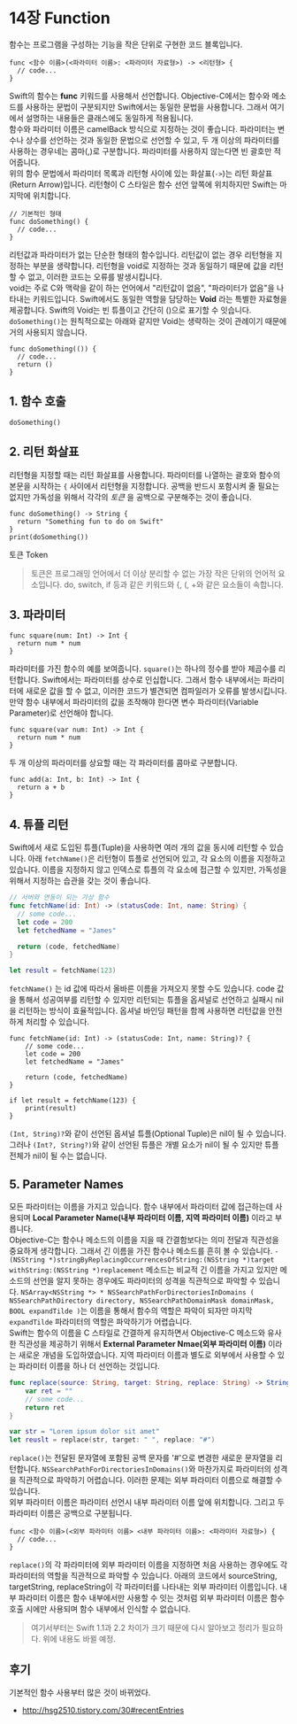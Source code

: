 # 14장 Function #

함수는 프로그램을 구성하는 기능을 작은 단위로 구현한 코드 블록입니다.

```
func <함수 이름>(<파라미터 이름>: <파라미터 자료형>) -> <리턴형> {
  // code...
}
```

Swift의 함수는 **func** 키워드를 사용해서 선언합니다. Objective-C에서는 함수와 메소드를 사용하는 문법이 구분되지만 Swift에서는 동일한 문법을 사용합니다. 그래서 여기에서 설명하는 내용들은 클래스에도 동일하게 적용됩니다.  
함수와 파라미터 이름은 camelBack 방식으로 지정하는 것이 좋습니다. 파라미터는 변수나 상수를 선언하는 것과 동일한 문법으로 선언할 수 있고, 두 개 이상의 파라미터를 사용하는 경우네는 콤마(,)로 구분합니다. 파라미터를 사용하지 않는다면 빈 괄호만 적어줍니다.  
위의 함수 문법에서 파라미터 목록과 리턴형 사이에 있는 화살표(`->`)는 리턴 화살표(Return Arrow)입니다. 리턴형이 C 스타일은 함수 선언 앞쪽에 위치하지만 Swift는 마지막에 위치합니다.

```
// 기본적인 형태
func doSomething() {
  // code...
}
```

리턴값과 파라미터가 없는 단순한 형태의 함수입니다. 리턴값이 없는 경우 리턴형을 지정하는 부분을 생략합니다. 리턴형을 void로 지정하는 것과 동일하기 때문에 값을 리턴할 수 없고, 이러한 코드는 오류를 발생시킵니다.  
void는 주로 C와 맥락을 같이 하는 언어에서 "리턴값이 없음", "파라미터가 없음"을 나타내는 키워드입니다. Swift에서도 동일한 역할을 담당하는 **Void** 라는 특별한 자료형을 제공합니다. Swift의 Void는 빈 튜플이고 간단히 ()으로 표기할 수 잇습니다. `doSomething()`는 원칙적으로는 아래와 같지만 Void는 생략하는 것이 관례이기 때문에 거의 사용되지 않습니다.

```
func doSomething(()) {
  // code...
  return ()
}
```

## 1. 함수 호출 ##

```
doSomething()
```

## 2. 리턴 화살표 ##

리턴형을 지정할 때는 리턴 화살표를 사용합니다. 파라미터를 나열하는 괄호와 함수의 본문을 시작하는 `{` 사이에서 리턴형을 지정합니다. 공백을 반드시 포함시켜 줄 필요는 없지만 가독성을 위해서 각각의 *토큰* 을 공백으로 구분해주는 것이 좋습니다.

```
func doSomething() -> String {
  return "Something fun to do on Swift"
}
print(doSomething())
```

토큰 Token
>토큰은 프로그래밍 언어에서 더 이상 분리할 수 없는 가장 작은 단위의 언어적 요소입니다. do, switch, if 등과 같은 키워드와 {, (, +와 같은 요소들이 속합니다.

## 3. 파라미터 ##

```
func square(num: Int) -> Int {
  return num * num  
}
```

파라미터를 가진 함수의 예를 보여줍니다. `square()`는 하나의 정수를 받아 제곱수를 리턴합니다. Swift에서는 파라미터를 상수로 인십합니다. 그래서 함수 내부에서는 파라미터에 새로운 값을 할 수 없고, 이러한 코드가 별견되면 컴파일러가 오류를 발생시킵니다. 만약 함수 내부에서 파라미터의 값을 조작해야 한다면 변수 파라미터(Variable Parameter)로 선언해야 합니다.

```
func square(var num: Int) -> Int {
  return num * num  
}
```

두 개 이상의 파라미터를 상요할 때는 각 파라미터를 콤마로 구분합니다.

```
func add(a: Int, b: Int) -> Int {
  return a + b
}
```

## 4. 튜플 리턴 ##

Swift에서 새로 도입된 튜플(Tuple)을 사용하면 여러 개의 값을 동시에 리턴할 수 있습니다. 아래 `fetchName()`은 리턴형이 튜플로 선언되어 있고, 각 요소의 이름을 지정하고 있습니다. 이름을 지정하지 않고 인덱스로 튜플의 각 요소에 접근할 수 있지만, 가독성을 위해서 지정하는 습관을 갖는 것이 좋습니다.

```swift
// 서버와 연동이 되는 가상 함수
func fetchName(id: Int) -> (statusCode: Int, name: String) {
  // some code...
  let code = 200
  let fetchedName = "James"

  return (code, fetchedName)
}

let result = fetchName(123)
```

`fetchName()` 는 id 값에 따라서 올바른 이름을 가져오지 못할 수도 있습니다. code 값을 통해서 성공여부를 리턴할 수 있지만 리턴되는 튜플을 옵셔널로 선언하고 실패시 nil을 리턴하는 방식이 효율적입니다. 옵셔널 바인딩 패턴을 함께 사용하면 리턴값을 안전하게 처리할 수 있습니다.

```
func fetchName(id: Int) -> (statusCode: Int, name: String)? {
    // some code...
    let code = 200
    let fetchedName = "James"

    return (code, fetchedName)
}

if let result = fetchName(123) {
    print(result)
}
```

`(Int, String)?`와 같이 선언된 옵셔널 튜플(Optional Tuple)은 nil이 될 수 있습니다. 그러나 `(Int?, String?)`와 같이 선언된 튜플은 개별 요소가 nil이 될 수 있지만 튜플 전체가 nil이 될 수는 없습니다.

## 5. Parameter Names ##

모든 파라미터는 이름을 가지고 있습니다. 함수 내부에서 파라미터 값에 접근하는데 사용되며 **Local Parameter Name(내부 파라미터 이름, 지역 파라미터 이름)** 이라고 부릅니다.  
Objective-C는 함수나 메소드의 이름을 지을 때 간결함보다는 의미 전달과 직관성을 중요하게 생각합니다. 그래서 긴 이름을 가진 함수나 메소드를 흔히 볼 수 있습니다. `- (NSString *)stringByReplacingOccurrencesOfString:(NSString *)target withString:(NSString *)replacement` 메소드는 비교적 긴 이름을 가지고 있지만 메소드의 선언을 알지 못하는 경우에도 파라미터의 성격을 직관적으로 파악할 수 있습니다. `NSArray<NSString *> * NSSearchPathForDirectoriesInDomains ( NSSearchPathDirectory directory, NSSearchPathDomainMask domainMask, BOOL expandTilde )`는 이름을 통해서 함수의 역할은 파악이 되자만 마지막 `expandTilde` 파라미터의 역할은 파악하기가 어렵습니다.  
Swift는 함수의 이름을 C 스타일로 간결하게 유지하면서 Objective-C 메소드와 유사한 직관성을 제공하기 위해서 **External Parameter Nmae(외부 파라미터 이름)** 이라는 새로운 개념을 도입하였습니다. 지역 파라미터 이름과 별도로 외부에서 사용할 수 있는 파라미터 이름을 하나 더 선언하는 것입니다.

```swift
func replace(source: String, target: String, replace: String) -> String {
    var ret = ""
    // some code...
    return ret
}

var str = "Lorem ipsum dolor sit amet"
let reuslt = replace(str, target: " ", replace: "#")
```

`replace()`는 전달된 문자열에 포함된 공백 문자를 '#'으로 변경한 새로운 문자열을 리턴합니다. `NSSearchPathForDirectoriesInDomains()`와 마찬가지로 파라미터의 성격을 직관적으로 파악하기 어렵습니다. 이러한 문제는 외부 파라미터 이름으로 해결할 수 있습니다.  
외부 파라미터 이름은 파라미터 선언시 내부 파라미터 이름 앞에 위치합니다. 그리고 두 파라미터 이름은 공백으로 구분됩니다.

```
func <함수 이름>(<외부 파라미터 이름> <내부 파라미터 이름>: <파라미터 자료형>) {
  // code...
}
```

`replace()`의 각 파라미터에 외부 파라미터 이름을 지정하면 처음 사용하는 경우에도 각 파라미터의 역할을 직관적으로 파악할 수 있습니다. 아래의 코드에서 sourceString, targetString, replaceString이 각 파라미터를 나타내는 외부 파라미터 이름입니다. 내부 파라미터 이름은 함수 내부에서만 사용할 수 잇는 것처럼 외부 파라미터 이름은 함수 호출 시에만 사용되며 함수 내부에서 인식할 수 없습니다.

>여기서부터는 Swift 1.1과 2.2 차이가 크기 때문에 다시 알아보고 정리가 필요하다. 위에 내용도 바뀔 예정.

## 후기 ##

기본적인 함수 사용부터 많은 것이 바뀌었다.

* http://hsg2510.tistory.com/30#recentEntries
